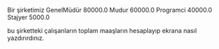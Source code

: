 Bir şirketimiz 
GenelMüdür  80000.0
Mudur       60000.0
Programci   40000.0
Stajyer       5000.0

bu şirketteki çalışanların toplam maaşların
hesaplayıp ekrana nasıl yazdırırdınız.
